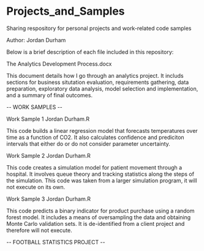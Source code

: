 # Projects_and_Samples
Sharing respository for personal projects and work-related code samples

Author: Jordan Durham

Below is a brief description of each file included in this repository:

The Analytics Development Process.docx

This document details how I go through an analytics project. It includs sections for business situtation evaluation, requirements gathering, data preparation, exploratory data analysis, model selection and implementation, and a summary of final outcomes. 

-- WORK SAMPLES --

Work Sample 1 Jordan Durham.R

This code builds a linear regression model that forecasts temperatures over time as a function of CO2. It also calculates confidence and prediciton intervals that either do or do not consider parameter uncertainty.

Work Sample 2 Jordan Durham.R

This code creates a simulation model for patient movement through a hospital. It involves queue theory and tracking statistics along the steps of the simulation. This code was taken from a larger simulation program, it will not execute on its own.

Work Sample 3 Jordan Durham.R

This code predicts a binary indicator for product purchase using a random forest model. It includes a means of oversampling the data and obtaining Monte Carlo validation sets. It is de-identified from a client project and therefore will not execute.

-- FOOTBALL STATISTICS PROJECT --

